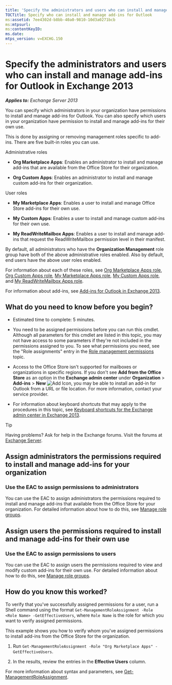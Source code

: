 ```yaml
---
title: 'Specify the administrators and users who can install and manage add-ins for Outlook in Exchange 2013'
TOCTitle: Specify who can install and manage add-ins for Outlook
ms:assetid: 7ee4302d-b8bb-40a0-9810-10d3a0271bcb
ms:mtpsurl: 
ms:contentKeyID: 
ms.date: 
mtps_version: v=EXCHG.150
---
```


# Specify the administrators and users who can install and manage add-ins for Outlook in Exchange 2013

_**Applies to:** Exchange Server 2013_

You can specify which administrators in your organization have permissions to install and manage add-ins for Outlook. You can also specify which users in your organization have permission to install and manage add-ins for their own use. 

This is done by assigning or removing management roles specific to add-ins. There are five built-in roles you can use.

Administrative roles

- **Org Marketplace Apps**: Enables an administrator to install and manage add-ins that are available from the Office Store for their organization. 

- **Org Custom Apps**: Enables an administrator to install and manage custom add-ins for their organization. 

User roles

- **My Marketplace Apps**: Enables a user to install and manage Office Store add-ins for their own use. 

- **My Custom Apps**: Enables a user to install and manage custom add-ins for their own use. 

- **My ReadWriteMailbox Apps**: Enables a user to install and manage add-ins that request the ReadWriteMailbox permission level in their manifest. 

By default, all administrators who have the **Organization Management** role group have both of the above administrative roles enabled. Also by default, end users have the above user roles enabled. 

For information about each of these roles, see [Org Marketplace Apps role](https://technet.microsoft.com/library/137ee328-0bad-4911-a7bf-82da7678f246.aspx), [Org Custom Apps role](https://technet.microsoft.com/library/ab2aac13-f783-43e6-a369-75cce1d4943f.aspx), [My Marketplace Apps role](https://technet.microsoft.com/library/5c208d2d-8f76-46a7-9d2e-7c616f21ee67.aspx), [My Custom Apps role](https://technet.microsoft.com/library/aa0321b3-2ec0-4694-875b-7a93d3d99089.aspx), and [My ReadWriteMailbox Apps role](https://technet.microsoft.com/library/febb73fb-3a0b-4c67-b53b-9566d7c32cd2.aspx).

For information about add-ins, see [Add-ins for Outlook in Exchange 2013](add-ins-for-outlook-2013-help.md).

## What do you need to know before you begin?

- Estimated time to complete: 5 minutes.

- You need to be assigned permissions before you can run this cmdlet. Although all parameters for this cmdlet are listed in this topic, you may not have access to some parameters if they're not included in the permissions assigned to you. To see what permissions you need, see the "Role assignments" entry in the [Role management permissions](https://technet.microsoft.com/library/cb9591c4-fbb3-4199-8007-6bbfdfd5a2e9.aspx) topic. 

- Access to the Office Store isn't supported for mailboxes or organizations in specific regions. If you don't see **Add from the Office Store** as an option in the **Exchange admin center** under **Organization** \> **Add-ins** \> **New** ![Add Icon](../media/ITPro_EAC_AddIcon.gif), you may be able to install an add-in for Outlook from a URL or file location. For more information, contact your service provider.

- For information about keyboard shortcuts that may apply to the procedures in this topic, see [Keyboard shortcuts for the Exchange admin center in Exchange 2013](keyboard-shortcuts-in-admin-center-2013-help.md).

> [!TIP]
> Having problems? Ask for help in the Exchange forums. Visit the forums at [Exchange Server](https://go.microsoft.com/fwlink/p/?linkId=60612).

## Assign administrators the permissions required to install and manage add-ins for your organization

### Use the EAC to assign permissions to administrators

You can use the EAC to assign administrators the permissions required to install and manage add-ins that available from the Office Store for your organization. For detailed information about how to do this, see [Manage role groups](https://technet.microsoft.com/library/ab9b7a3b-bf67-4ba1-bde5-8e6ac174b82c.aspx).

## Assign users the permissions required to install and manage add-ins for their own use

### Use the EAC to assign permissions to users

You can use the EAC to assign users the permissions required to view and modify custom add-ins for their own use. For detailed information about how to do this, see [Manage role groups](https://technet.microsoft.com/library/ab9b7a3b-bf67-4ba1-bde5-8e6ac174b82c.aspx). 

## How do you know this worked?

To verify that you've successfully assigned permissions for a user, run a Shell command using the format `Get-ManagementRoleAssignment -Role <Role Name> -GetEffectiveUsers`, where `Role Name` is the role for which you want to verify assigned permissions. 

This example shows you how to verify whom you've assigned permissions to install add-ins from the Office Store for the organization.

1. Run `Get-ManagementRoleAssignment -Role "Org Marketplace Apps" -GetEffectiveUsers`.

2. In the results, review the entries in the **Effective Users** column. 

For more information about syntax and parameters, see [Get-ManagementRoleAssignment](https://technet.microsoft.com/library/a3a6ee46-061b-444a-8639-43a416309445.aspx).
